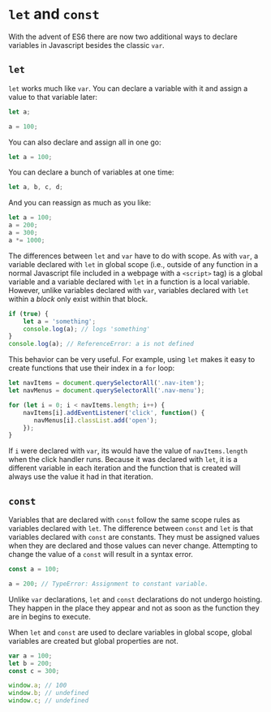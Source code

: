 # `let` and `const`

With the advent of ES6 there are now two additional ways to declare variables in Javascript besides the classic `var`.

## `let`

`let` works much like `var`. You can declare a variable with it and assign a value to that variable later:

```js
let a;

a = 100;
```

You can also declare and assign all in one go:

```js
let a = 100;
```

You can declare a bunch of variables at one time:

```js
let a, b, c, d;
```

And you can reassign as much as you like:

```js
let a = 100;
a = 200;
a = 300;
a *= 1000;
```

The differences between `let` and `var` have to do with scope. As with `var`, a variable declared with `let` in global scope (i.e., outside of any function in a normal Javascript file included in a webpage with a `<script>` tag) is a global variable and a variable declared with `let` in a function is a local variable. However, unlike variables declared with `var`, variables declared with `let` within a _block_ only exist within that block.

```js
if (true) {
    let a = 'something';
    console.log(a); // logs 'something'
}
console.log(a); // ReferenceError: a is not defined
```

This behavior can be very useful. For example, using `let` makes it easy to create functions that use their index in a `for` loop:

```js
let navItems = document.querySelectorAll('.nav-item');
let navMenus = document.querySelectorAll('.nav-menu');

for (let i = 0; i < navItems.length; i++) {
    navItems[i].addEventListener('click', function() {
       navMenus[i].classList.add('open');
    });
}
```

If `i` were declared with `var`, its would have the value of `navItems.length` when the click handler runs. Because it was declared  with `let`, it is a different variable in each iteration and the function that is created will always use the value it had in that iteration.

## `const`

Variables that are declared with `const` follow the same scope rules as variables declared with `let`. The difference between `const` and `let` is that variables declared with `const`   are constants. They must be assigned values when they are declared and those values can never change. Attempting to change the value of a `const` will result in a syntax error.

```js
const a = 100;

a = 200; // TypeError: Assignment to constant variable.
```

Unlike `var` declarations, `let` and `const` declarations do not undergo hoisting. They happen in the place they appear and not as soon as the function they are in begins to execute.

When `let` and `const` are used to declare variables in global scope, global variables are created but global properties are not.

```js
var a = 100;
let b = 200;
const c = 300;

window.a; // 100
window.b; // undefined
window.c; // undefined
```






